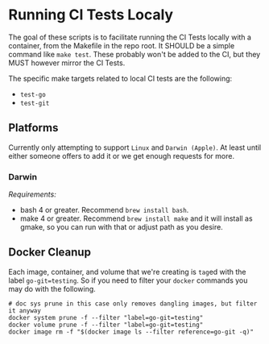 # Running CI Tests Localy

The goal of these scripts is to facilitate running the CI Tests locally with a container, from the Makefile in the repo root. It SHOULD be a simple command like `make test`. These probably won't be added to the CI, but they MUST however mirror the CI Tests.

The specific make targets related to local CI tests are the following:

- `test-go`
- `test-git`

## Platforms

Currently only attempting to support `Linux` and `Darwin (Apple)`. At least until either someone offers to add it or we get enough requests for more.

### Darwin

*Requirements:*

- bash 4 or greater. Recommend `brew install bash`.
- make 4 or greater. Recommend `brew install make` and it will install as gmake, so you can run with that or adjust path as you desire.

## Docker Cleanup

Each image, container, and volume that we're creating is `tag`ed with the label `go-git=testing`. So if you need to filter your `docker` commands you may do with the following.

```shell
# doc sys prune in this case only removes dangling images, but filter it anyway
docker system prune -f --filter "label=go-git=testing"
docker volume prune -f --filter "label=go-git=testing"
docker image rm -f "$(docker image ls --filter reference=go-git -q)"
```
